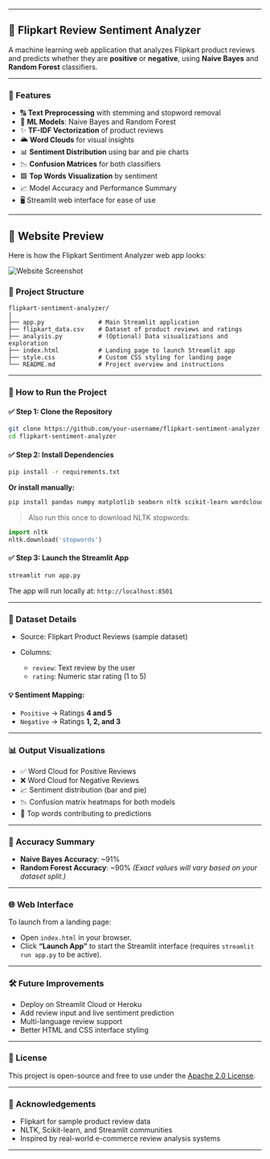 

---

## 🛒 Flipkart Review Sentiment Analyzer

A machine learning web application that analyzes Flipkart product reviews and predicts whether they are **positive** or **negative**, using **Naive Bayes** and **Random Forest** classifiers.

---

### 📌 Features

* 🔠 **Text Preprocessing** with stemming and stopword removal
* 🧠 **ML Models**: Naive Bayes and Random Forest
* ✨ **TF-IDF Vectorization** of product reviews
* 🌥️ **Word Clouds** for visual insights
* 📊 **Sentiment Distribution** using bar and pie charts
* 📉 **Confusion Matrices** for both classifiers
* 🟩 **Top Words Visualization** by sentiment
* 📈 Model Accuracy and Performance Summary
* 🖥️ Streamlit web interface for ease of use

---

## 📸 Website Preview

Here is how the Flipkart Sentiment Analyzer web app looks:

![Website Screenshot](project_screenshots/website/website_screenshot.png)


### 📁 Project Structure

```
flipkart-sentiment-analyzer/
│
├── app.py               # Main Streamlit application
├── flipkart_data.csv    # Dataset of product reviews and ratings
├── analysis.py          # (Optional) Data visualizations and exploration
├── index.html           # Landing page to launch Streamlit app
├── style.css            # Custom CSS styling for landing page
└── README.md            # Project overview and instructions
```

---

### 🚀 How to Run the Project

#### ✅ Step 1: Clone the Repository

```bash
git clone https://github.com/your-username/flipkart-sentiment-analyzer.git
cd flipkart-sentiment-analyzer
```

#### ✅ Step 2: Install Dependencies

```bash
pip install -r requirements.txt
```

**Or install manually:**

```bash
pip install pandas numpy matplotlib seaborn nltk scikit-learn wordcloud streamlit
```

> Also run this once to download NLTK stopwords:

```python
import nltk
nltk.download('stopwords')
```

#### ✅ Step 3: Launch the Streamlit App

```bash
streamlit run app.py
```

The app will run locally at: `http://localhost:8501`

---

### 🧪 Dataset Details

* Source: Flipkart Product Reviews (sample dataset)
* Columns:

  * `review`: Text review by the user
  * `rating`: Numeric star rating (1 to 5)

#### 💡 Sentiment Mapping:

* `Positive` → Ratings **4 and 5**
* `Negative` → Ratings **1, 2, and 3**

---

### 📊 Output Visualizations

* ✅ Word Cloud for Positive Reviews
* ❌ Word Cloud for Negative Reviews
* 📈 Sentiment distribution (bar and pie)
* 📉 Confusion matrix heatmaps for both models
* 📌 Top words contributing to predictions

---

### 📌 Accuracy Summary

* **Naive Bayes Accuracy**: \~91%
* **Random Forest Accuracy**: \~90%
  *(Exact values will vary based on your dataset split.)*

---

### 🌐 Web Interface 

To launch from a landing page:

* Open `index.html` in your browser.
* Click **“Launch App”** to start the Streamlit interface (requires `streamlit run app.py` to be active).

---

### 🛠️ Future Improvements

* Deploy on Streamlit Cloud or Heroku
* Add review input and live sentiment prediction
* Multi-language review support
* Better HTML and CSS interface styling

---

### 📜 License

This project is open-source and free to use under the [Apache 2.0 License](LICENSE).

---

### 🙌 Acknowledgements

* Flipkart for sample product review data
* NLTK, Scikit-learn, and Streamlit communities
* Inspired by real-world e-commerce review analysis systems

---


